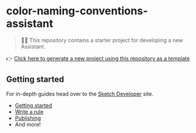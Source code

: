 # color-naming-conventions-assistant

> 💁‍♀️ This repository contains a starter project for developing a new Assistant.

👉
[Click here to generate a new project using this repository as a template](https://github.com/sketch-hq/color-naming-conventions-assistant/generate)

## Getting started

For in-depth guides head over to the [Sketch Developer](https://developer.sketch.com/assistants/)
site.

- [Getting started](https://developer.sketch.com/assistants/getting-started)
- [Write a rule](https://developer.sketch.com/assistants/write-a-rule)
- [Publishing](https://developer.sketch.com/assistants/publish)
- And more!
